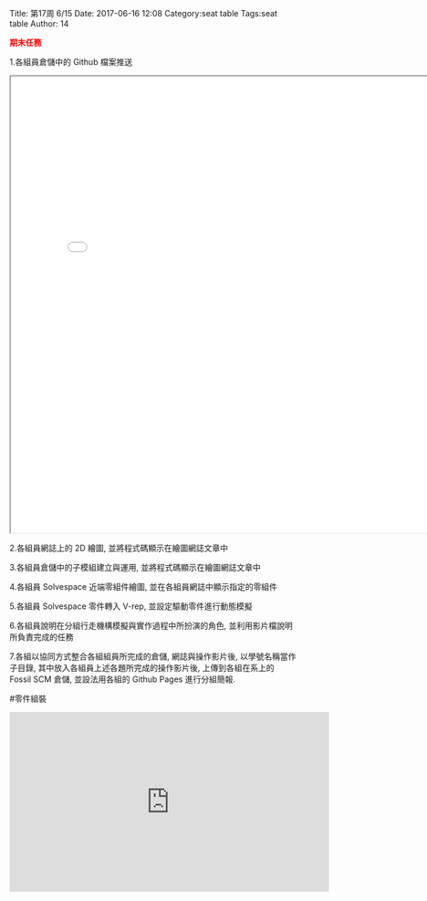 Title: 第17周 6/15
Date: 2017-06-16 12:08
Category:seat table
Tags:seat table
Author: 14

<b><font color="red">期末任務</font></b>

<!-- PELICAN_END_SUMMARY -->

1.各組員倉儲中的 Github 檔案推送

<iframe src="../data/w17/40423114.html"width="800"height="800"></iframe>
   
2.各組員網誌上的 2D 繪圖, 並將程式碼顯示在繪圖網誌文章中

3.各組員倉儲中的子模組建立與運用, 並將程式碼顯示在繪圖網誌文章中

4.各組員 Solvespace 近端零組件繪圖, 並在各組員網誌中顯示指定的零組件

5.各組員 Solvespace 零件轉入 V-rep, 並設定驅動零件進行動態模擬

6.各組員說明在分組行走機構模擬與實作過程中所扮演的角色, 並利用影片檔說明所負責完成的任務

7.各組以協同方式整合各組組員所完成的倉儲, 網誌與操作影片後, 以學號名稱當作子目錄, 其中放入各組員上述各題所完成的操作影片後, 上傳到各組在系上的 Fossil SCM 倉儲, 並設法用各組的 Github Pages 進行分組簡報.


#零件組裝
<iframe width="560" height="315" src="https://www.youtube.com/embed/i9JAPF3phYo" frameborder="0" allowfullscreen></iframe>






